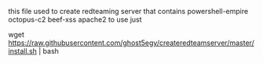 this file used to create redteaming server that contains 
powershell-empire
octopus-c2 
beef-xss
apache2
to use just 

wget https://raw.githubusercontent.com/ghost5egy/createredteamserver/master/install.sh | bash
